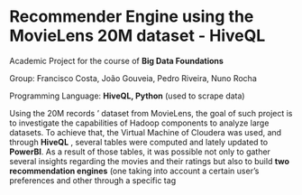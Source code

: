 # Recommender Engine using the MovieLens 20M dataset - HiveQL

Academic Project for the course of **Big Data Foundations**

Group: Francisco Costa, João Gouveia, Pedro Riveira, Nuno Rocha

Programming Language: **HiveQL, Python** (used to scrape data)

Using the 20M records ’ dataset from MovieLens, the goal of such project is to investigate the capabilities of Hadoop components to analyze large datasets.
To achieve that, the Virtual Machine of Cloudera was used, and through **HiveQL** , several tables were computed and lately updated to **PowerBI**.
As a result of those tables, it was possible not only to gather several insights regarding the movies and their ratings but also to build **two recommendation engines** (one taking into account a certain user’s preferences and other through a specific tag

